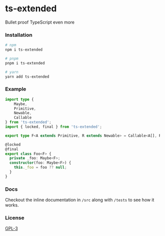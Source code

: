 # ts-extended
Bullet proof TypeScript even more
### Installation 
```bash
# npm 
npm i ts-extended

# pnpm
pnpm i ts-extended

# yarn 
yarn add ts-extended
```

### Example
```ts
import type { 
    Maybe,
    Primitive,
    Newable,
    Callable
} from 'ts-extended';
import { locked, final } from 'ts-extended';

export type F<A extends Primitive, R extends Newable> = Callable<A[], R>;

@locked
@final
export class Foo<F> {
  private _foo: Maybe<F>;
  constructor(foo: Maybe<F>) {
    this._foo = foo ?? null;
  }
}
```
### Docs
Checkout the inline documentation in `/src` along with `/tests` to see how it works.
### License 
[GPL-3](/LICENSE)